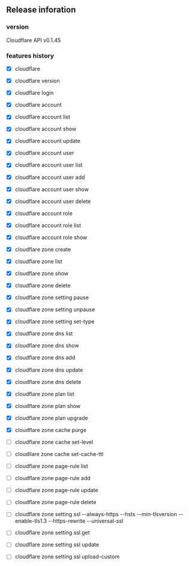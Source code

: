 ## Release inforation

### version
Cloudflare API v0.1.45

### features history

- [x] cloudflare
- [x] cloudflare version
- [x] cloudflare login

- [x] cloudflare account
- [x] cloudflare account list
- [x] cloudflare account show
- [x] cloudflare account update

- [x] cloudflare account user
- [x] cloudflare account user list
- [x] cloudflare account user add
- [x] cloudflare account user show
- [x] cloudflare account user delete

- [x] cloudflare account role
- [x] cloudflare account role list
- [x] cloudflare account role show



- [x] cloudflare zone create
- [x] cloudflare zone list
- [x] cloudflare zone show
- [x] cloudflare zone delete

- [x] cloudflare zone setting pause
- [x] cloudflare zone setting unpause
- [x] cloudflare zone setting set-type


- [x] cloudflare zone dns list
- [x] cloudflare zone dns show
- [x] cloudflare zone dns add
- [x] cloudflare zone dns update
- [x] cloudflare zone dns delete

- [x] cloudflare zone plan list
- [x] cloudflare zone plan show
- [x] cloudflare zone plan upgrade

- [x] cloudflare zone cache purge
- [ ] cloudflare zone cache set-level
- [ ] cloudllare zone cache set-cache-ttl

- [ ] cloudflare zone page-rule list
- [ ] cloudflare zone page-rule add
- [ ] cloudflare zone page-rule update
- [ ] cloudflare zone page-rule delete

- [ ] cloudflare zone setting ssl --always-https --hsts --min-tlsversion --enable-tls1.3 --https-rewrite --universal-ssl
- [ ] cloudflare zone setting ssl get
- [ ] cloudflare zone setting ssl update
- [ ] cloudflare zone setting ssl upload-custom